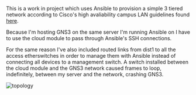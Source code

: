 This is a work in project which uses Ansible to provision a simple 3 tiered network according to Cisco's high avaliability campus LAN guidelines found [here](https://www.cisco.com/c/en/us/td/docs/solutions/Enterprise/Campus/HA_campus_DG/hacampusdg.html).

Because I'm hosting GNS3 on the same server I'm running Ansible on I have to use the cloud module to pass through Ansible's SSH connections. 

For the same reason I've also included routed links from dist1 to all the access etherswitches in order to manage them with Ansible instead of connecting all devices to a management switch. A switch installed between the cloud module and the GNS3 network caused frames to loop, indefinitely, between my server and the network, crashing GNS3.

![topology](https://i.imgur.com/UdM2Q37.png)
